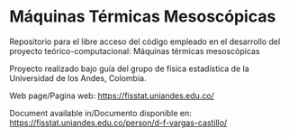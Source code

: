 # Máquinas Térmicas Mesoscópicas
Repositorio para el libre acceso del código empleado en el desarrollo del proyecto teórico-computacional: Máquinas térmicas mesoscópicas

Proyecto realizado bajo guía del grupo de física estadística de la Universidad de los Andes, Colombia.

Web page/Pagina web: https://fisstat.uniandes.edu.co/

Document available in/Documento disponible en: https://fisstat.uniandes.edu.co/person/d-f-vargas-castillo/
